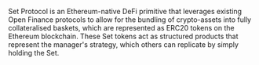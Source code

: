 Set Protocol is an Ethereum-native DeFi primitive that leverages existing Open Finance protocols to allow for the bundling of crypto-assets into fully collateralised baskets, which are represented as ERC20 tokens on the Ethereum blockchain. These Set tokens act as structured products that represent the manager's strategy, which others can replicate by simply holding the Set.